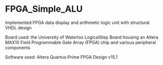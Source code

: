 # FPGA_Simple_ALU
Implemented FPGA data display and arithmetic logic unit with structural VHDL design

Board used: the University of Waterloo LogicalStep Board housing an Altera MAX10 Field Programmable Gate Array (FPGA) chip and various peripheral components

Software used: Altera Quartus‐Prime FPGA Design v15.1
